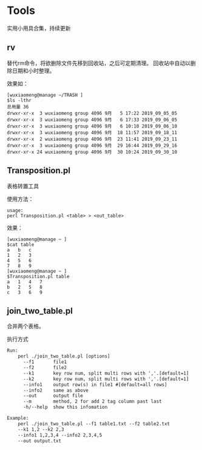 # Tools
实用小用具合集，持续更新


## rv
替代rm命令，将欲删除文件先移到回收站，之后可定期清理。
回收站中自动以删除日期和小时整理。

效果如：

```shell
[wuxiaomeng@manage ~/TRASH ]
$ls -lthr
总用量 36
drwxr-xr-x  3 wuxiaomeng group 4096 9月   5 17:22 2019_09_05_05
drwxr-xr-x  3 wuxiaomeng group 4096 9月   6 17:33 2019_09_06_05
drwxr-xr-x  3 wuxiaomeng group 4096 9月   6 10:10 2019_09_06_10
drwxr-xr-x  3 wuxiaomeng group 4096 9月  18 11:57 2019_09_18_11
drwxr-xr-x  2 wuxiaomeng group 4096 9月  23 11:41 2019_09_23_11
drwxr-xr-x  3 wuxiaomeng group 4096 9月  29 16:44 2019_09_29_16
drwxr-xr-x 24 wuxiaomeng group 4096 9月  30 10:24 2019_09_30_10
```

## Transposition.pl
表格转置工具

使用方法：
```shell
usage:
perl Transposition.pl <table> > <out_table>
```

效果：

```shell
[wuxiaomeng@manage ~ ]
$cat table 
a	b	c
1	2	3
4	5	6
7	8	9
[wuxiaomeng@manage ~ ]
$Transposition.pl table 
a	1	4	7
b	2	5	8
c	3	6	9
```


## join_two_table.pl

合并两个表格。


执行方式
```reStructuredText
Run:
	perl ./join_two_table.pl [options]
	  --f1       file1
	  --f2       file2
	  --k1       key row num, split multi rows with ','.[default=1]
	  --k2       key row num, split multi rows with ','.[default=1]
	  --info1    output row(s) in file1 #[default=all rows]
	  --info2    same as above
	  --out      output file
      --m		 method, 2 for add 2 tag column past last
	  -h/--help  show this infomation

Example:
	perl ./join_two_table.pl --f1 table1.txt --f2 table2.txt 
	--k1 1,2 --k2 2,3 
	--info1 1,2,3,4 --info2 2,3,4,5 
	--out output.txt
```

